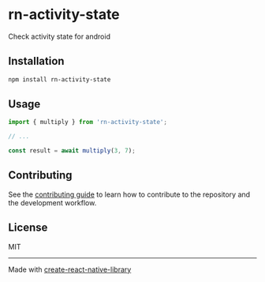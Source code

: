# rn-activity-state

Check activity state for android

## Installation

```sh
npm install rn-activity-state
```

## Usage

```js
import { multiply } from 'rn-activity-state';

// ...

const result = await multiply(3, 7);
```

## Contributing

See the [contributing guide](CONTRIBUTING.md) to learn how to contribute to the repository and the development workflow.

## License

MIT

---

Made with [create-react-native-library](https://github.com/callstack/react-native-builder-bob)
